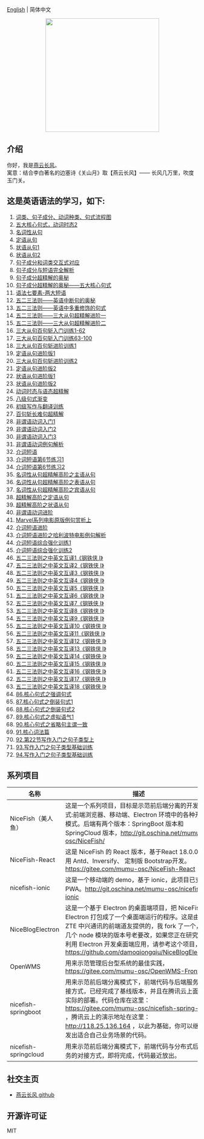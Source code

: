 [English](README.en.md) | 简体中文  

<p align="center">
    <img width="300" src="https://cdn.jsdelivr.net/gh/yanyunchangfeng/cdn@1.0/assets/img/blog/yycf/yanyunchangfeng.png">
</p>

##  介绍
你好，我是[燕云长风](https://yanyunchangfeng.github.io)。   
寓意：结合李白著名的边塞诗《关山月》取【燕云长风】—— 长风几万里，吹度玉门关。

## 这是英语语法的学习，如下:

1.  [词类、句子成分、动词种类、句式流程图](src/assets/img/lesson1.png) 
2.  [五大核心句式，动词时态2](src/assets/img/lesson2.png)   
3.  [名词性从句](src/assets/img/lesson3.png) 
4.  [定语从句](src/assets/img/lesson4.png)   
5.  [状语从句1](src/assets/img/lesson5.png)
6.  [状语从句2](src/assets/img/lesson6.png)   
7.  [句子成分和词类交互式对应](src/assets/img/lesson7.png)   
8.  [句子成分与短语完全解析](src/assets/img/lesson8.png)   
9.  [句子成分超精解的奥秘](src/assets/img/lesson9.png)   
10. [句子成分超精解的奥秘——五大核心句式](src/assets/img/lesson10.png) 
11. [语法七要素-两大短语](src/assets/img/lesson11.png)   
12. [五二三法则——英语中断句的奥秘](src/assets/img/lesson12.png)   
13. [五二三法则——英语中多重修饰的句式](src/assets/img/lesson13.png)   
14. [五二三法则——三大从句超精解进阶一](src/assets/img/lesson14.png)   
15. [五二三法则——三大从句超精解进阶二](src/assets/img/lesson15.png)   
16. [三大从句百句斩入门训练1-62](src/assets/img/lesson16.png)   
17. [三大从句百句斩入门训练63-100](src/assets/img/lesson17.png)   
18. [三大从句百句斩进阶训练1](src/assets/img/lesson18.png)   
19. [定语从句进阶版1](src/assets/img/lesson19.png) 
20. [三大从句百句斩进阶训练2](src/assets/img/lesson20.png)   
21. [定语从句进阶版2](src/assets/img/lesson21.png)   
22. [状语从句进阶版1](src/assets/img/lesson22.png)   
23. [状语从句进阶版2](src/assets/img/lesson23.png)   
24. [动词时态与语态超精解](src/assets/img/lesson24.png)   
25. [八级句式渐变](src/assets/img/lesson25.png) 
26. [初级写作与翻译训练](src/assets/img/lesson26.png)   
27. [百句斩长难句超精解](src/assets/img/lesson27.png)   
28. [非谓语动词入门1](src/assets/img/lesson28.png)   
29. [非谓语动词入门2](src/assets/img/lesson29.png)   
30. [非谓语动词入门3](src/assets/img/lesson30.png)   
31. [非谓语动词例句解析](src/assets/img/lesson31.png)   
32. [介词短语](src/assets/img/lesson32.png)   
33. [介词短语第6节练习1](src/assets/img/lesson33.png) 
34. [介词短语第6节练习2](src/assets/img/lesson34.png) 
35. [名词性从句超精解高阶之主语从句](src/assets/img/lesson35.png)   
36. [名词性从句超精解高阶之表语从句](src/assets/img/lesson36.png)   
37. [名词性从句超精解高阶之宾语从句](src/assets/img/lesson37.png)   
38. [超精解高阶之定语从句](src/assets/img/lesson38.png)   
39. [超精解高阶之状语从句](src/assets/img/lesson39.png)   
40. [非谓语动词进阶](src/assets/img/lesson40.png)   
41. [Marvel系列电影原版例句赏析上](src/assets/img/lesson41.png)
42. [介词短语进阶](src/assets/img/lesson42-1.png) 
43. [介词短语进阶之哈利波特电影例句解析](src/assets/img/lesson43.png)   
44. [介词短语综合强化训练1](src/assets/img/lesson44.png) 
45. [介词短语综合强化训练2](src/assets/img/lesson45.png)
46. [五二三法则之中英文互译1《钢铁侠 I》](src/assets/img/lesson46.png)   
47. [五二三法则之中英文互译2《钢铁侠 I》](src/assets/img/lesson47.png)   
48. [五二三法则之中英文互译3《钢铁侠 I》](src/assets/img/lesson48.png)   
49. [五二三法则之中英文互译4《钢铁侠 I》](src/assets/img/lesson49.png)   
50. [五二三法则之中英文互译5《钢铁侠 I》](src/assets/img/lesson50.png)   
51. [五二三法则之中英文互译6《钢铁侠 I》](src/assets/img/lesson51.png)   
52. [五二三法则之中英文互译7《钢铁侠 I》](src/assets/img/lesson52.png)   
53. [五二三法则之中英文互译8《钢铁侠 I》](src/assets/img/lesson53.png)   
54. [五二三法则之中英文互译9《钢铁侠 I》](src/assets/img/lesson54.png)   
55. [五二三法则之中英文互译10《钢铁侠 I》](src/assets/img/lesson55.png)    
56. [五二三法则之中英文互译11《钢铁侠 I》](src/assets/img/lesson56.png)    
57. [五二三法则之中英文互译12《钢铁侠 I》](src/assets/img/lesson57.png)    
58. [五二三法则之中英文互译13《钢铁侠 I》](src/assets/img/lesson58.png)  
59. [五二三法则之中英文互译14《钢铁侠 I》](src/assets/img/lesson59.png)  
60. [五二三法则之中英文互译15《钢铁侠 I》](src/assets/img/lesson60.png)  
61. [五二三法则之中英文互译16《钢铁侠 I》](src/assets/img/lesson61.png)  
62. [五二三法则之中英文互译17《钢铁侠 I》](src/assets/img/lesson62.png)  
63. [五二三法则之中英文互译18《钢铁侠 I》](src/assets/img/lesson63.png)  
86. [86.核心句式之强调句式](src/assets/img/lesson86.png)   
87. [87.核心句式之倒装句式1](src/assets/img/lesson87.png)   
88. [88.核心句式之倒装句式2](src/assets/img/lesson88.png)   
89. [89.核心句式之虚拟语气1](src/assets/img/lesson89.png)      
90. [90.核心句式之省略句主谓一致](src/assets/img/lesson90.png)
91. [91.核心词法篇](src/assets/img/lesson91.png) 
92. [92.第22节写作入门之句子类型上](src/assets/img/lesson92.png)  
93. [93.写作入门之句子类型基础训练](src/assets/img/lesson93.png)
94. [94.写作入门之句子类型基础训练](src/assets/img/lesson94.png)  


## 系列项目

|  名称   | 描述  |
|  ----  | ----  |
| NiceFish（美人鱼）  | 这是一个系列项目，目标是示范前后端分离的开发模式:前端浏览器、移动端、Electron 环境中的各种开发模式。后端有两个版本：SpringBoot 版本和 SpringCloud 版本，http://git.oschina.net/mumu-osc/NiceFish/ |
| NiceFish-React  |  这是 NiceFish 的 React 版本，基于React 18.0.0 ，使用 Antd、Inversify、 定制版 Bootstrap开发。  https://gitee.com/mumu-osc/NiceFish-React|
| nicefish-ionic  | 这是一个移动端的 demo，基于 ionic，此项目已支持 PWA。http://git.oschina.net/mumu-osc/nicefish-ionic |
| NiceBlogElectron  | 这是一个基于 Electron 的桌面端项目，把 NiceFish 用 Electron 打包成了一个桌面端运行的程序。这是由 ZTE 中兴通讯的前端道友提供的，我 fork 了一个，有几个 node 模块的版本号老要改，如果您正在研究如何利用 Electron 开发桌面端应用，请参考这个项目，https://github.com/damoqiongqiu/NiceBlogElectron|
| OpenWMS  | 用来示范管理后台型系统的最佳实践，https://gitee.com/mumu-osc/OpenWMS-Frontend|
| nicefish-springboot  | 用来示范前后端分离模式下，前端代码与后端服务的对接方式，已经完成了基线版本，并且在腾讯云上面做了实际的部署。代码仓库在这里： https://gitee.com/mumu-osc/nicefish-spring-boot ，腾讯云上的演示地址在这里： http://118.25.136.164 ，以此为基础，你可以继续开发出适合自己业务场景的代码。|
| nicefish-springcloud  | 用来示范前后端分离模式下，前端代码与分布式后端服务的对接方式，即将完成，代码最近放出。|   
## 社交主页

* [燕云长风 github](https://github.com/yanyunchangfeng)

## 开源许可证

MIT